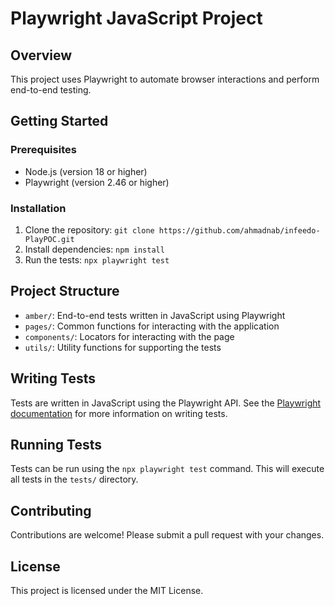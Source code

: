 # Playwright JavaScript Project

## Overview

This project uses Playwright to automate browser interactions and perform end-to-end testing.

## Getting Started

### Prerequisites

* Node.js (version 18 or higher)
* Playwright (version 2.46 or higher)

### Installation

1. Clone the repository: `git clone https://github.com/ahmadnab/infeedo-PlayPOC.git`
2. Install dependencies: `npm install`
3. Run the tests: `npx playwright test`

## Project Structure

* `amber/`: End-to-end tests written in JavaScript using Playwright
* `pages/`: Common functions for interacting with the application
* `components/`: Locators for interacting with the page
* `utils/`: Utility functions for supporting the tests

## Writing Tests

Tests are written in JavaScript using the Playwright API. See the [Playwright documentation](https://playwright.dev/docs/intro) for more information on writing tests.

## Running Tests

Tests can be run using the `npx playwright test` command. This will execute all tests in the `tests/` directory.

## Contributing

Contributions are welcome! Please submit a pull request with your changes.

## License

This project is licensed under the MIT License.
